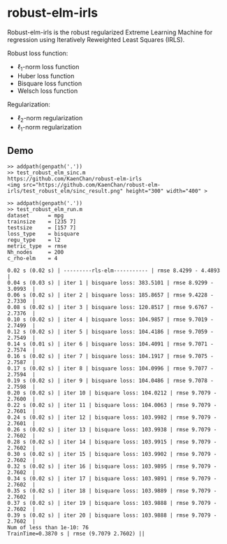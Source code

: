 robust-elm-irls
===========================

Robust-elm-irls is the robust regularized Extreme Learning Machine for regression using Iteratively Reweighted Least Squares (IRLS).

Robust loss function:
- $\ell_1$-norm loss function
- Huber loss function
- Bisquare loss function
- Welsch loss function

Regularization:
- $\ell_2$-norm regularization
- $\ell_1$-norm regularization

## Demo


```
>> addpath(genpath('.'))
>> test_robust_elm_sinc.m
https://github.com/KaenChan/robust-elm-irls
<img src="https://github.com/KaenChan/robust-elm-irls/test_robust_elm/sinc_result.png" height="300" width="400" >
```


```
>> addpath(genpath('.'))
>> test_robust_elm_run.m
dataset      = mpg
trainsize    = [235 7]
testsize     = [157 7]
loss_type    = bisquare
regu_type    = l2
metric_type  = rmse
Nh_nodes     = 200
c_rho-elm    = 4

0.02 s (0.02 s) | ---------rls-elm----------- | rmse 8.4299 - 4.4893  |
0.04 s (0.03 s) | iter 1 | bisquare loss: 383.5101 | rmse 8.9299 - 3.0993  |
0.06 s (0.02 s) | iter 2 | bisquare loss: 185.8657 | rmse 9.4228 - 2.7330  |
0.08 s (0.02 s) | iter 3 | bisquare loss: 120.8517 | rmse 9.6767 - 2.7376  |
0.10 s (0.02 s) | iter 4 | bisquare loss: 104.9857 | rmse 9.7019 - 2.7499  |
0.12 s (0.02 s) | iter 5 | bisquare loss: 104.4186 | rmse 9.7059 - 2.7549  |
0.14 s (0.01 s) | iter 6 | bisquare loss: 104.4091 | rmse 9.7071 - 2.7574  |
0.16 s (0.02 s) | iter 7 | bisquare loss: 104.1917 | rmse 9.7075 - 2.7587  |
0.17 s (0.02 s) | iter 8 | bisquare loss: 104.0996 | rmse 9.7077 - 2.7594  |
0.19 s (0.02 s) | iter 9 | bisquare loss: 104.0486 | rmse 9.7078 - 2.7598  |
0.20 s (0.02 s) | iter 10 | bisquare loss: 104.0212 | rmse 9.7079 - 2.7600  |
0.22 s (0.02 s) | iter 11 | bisquare loss: 104.0063 | rmse 9.7079 - 2.7601  |
0.24 s (0.02 s) | iter 12 | bisquare loss: 103.9982 | rmse 9.7079 - 2.7601  |
0.26 s (0.02 s) | iter 13 | bisquare loss: 103.9938 | rmse 9.7079 - 2.7602  |
0.28 s (0.02 s) | iter 14 | bisquare loss: 103.9915 | rmse 9.7079 - 2.7602  |
0.30 s (0.02 s) | iter 15 | bisquare loss: 103.9902 | rmse 9.7079 - 2.7602  |
0.32 s (0.02 s) | iter 16 | bisquare loss: 103.9895 | rmse 9.7079 - 2.7602  |
0.34 s (0.02 s) | iter 17 | bisquare loss: 103.9891 | rmse 9.7079 - 2.7602  |
0.35 s (0.02 s) | iter 18 | bisquare loss: 103.9889 | rmse 9.7079 - 2.7602  |
0.37 s (0.02 s) | iter 19 | bisquare loss: 103.9888 | rmse 9.7079 - 2.7602  |
0.39 s (0.02 s) | iter 20 | bisquare loss: 103.9888 | rmse 9.7079 - 2.7602  |
Num of less than 1e-10: 76
TrainTime=0.3870 s | rmse (9.7079 2.7602) ||
```
